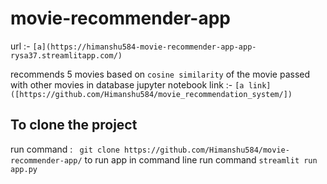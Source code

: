 # movie-recommender-app
url :- ` [a](https://himanshu584-movie-recommender-app-app-rysa37.streamlitapp.com/)  `

recommends 5 movies based on `cosine similarity` of the movie passed with other movies in database
jupyter notebook link :- ` [a link]([https://github.com/Himanshu584/movie_recommendation_system/]) `

## To clone the project 
run command : ` git clone https://github.com/Himanshu584/movie-recommender-app/`
to run app in command line run command ` streamlit run app.py `
